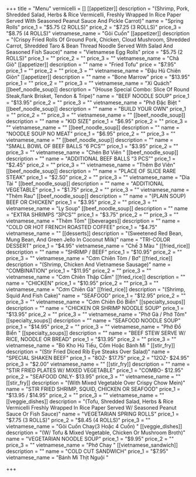 +++
title = "Menu"
vermicelli = []
[[appetizer]]
description = "(Shrimp, Pork, Shredded Salad, Herbs & Rice Vermicelli, Freshly Wrapped In Rice Paper Served With Seasoned Peanut Sauce And Pickle Carrot)"
name = "Spring Rolls"
price_1 = "$5.75 (2 ROLLS)"
price_2 = "$7.25 (3 ROLLS)"
price_3 = "$8.75 (4 ROLLS)"
vietnamese_name = "Gỏi Cuốn"
[[appetizer]]
description = "(Crispy Fried Rolls Of Ground Pork, Chicken, Cloud Mushroom, Shredded Carrot, Shredded Taro & Bean Thread Noodle Served With Salad And Seasoned Fish Sauce)"
name = "Vietnamese Egg Rolls"
price = "$5.75 (2 ROLLS)"
price_1 = ""
price_2 = ""
price_3 = ""
vietnamese_name = "Chả Giò"
[[appetizer]]
description = ""
name = "Fried Tofu"
price = "$7.95"
price_1 = ""
price_2 = ""
price_3 = ""
vietnamese_name = "Đậu Hũ Chiên Giòn"
[[appetizer]]
description = ""
name = "Bone Marrow"
price = "$13.95"
price_1 = ""
price_2 = ""
price_3 = ""
vietnamese_name = "Xí Quách"
[[beef_noodle_soup]]
description = "(House Special Combo: Slice Of Round Steak,ﬂank Brisket, Tendon & Tripe)"
name = "BEEF NOODLE SOUP"
price_1 = "$13.95"
price_2 = ""
price_3 = ""
vietnamese_name = "Phở Đặc Biệt "
[[beef_noodle_soup]]
description = ""
name = "BUILD YOUR OWN"
price_1 = ""
price_2 = ""
price_3 = ""
vietnamese_name = ""
[[beef_noodle_soup]]
description = ""
name = "KID SIZE"
price_1 = "$6.95"
price_2 = ""
price_3 = ""
vietnamese_name = ""
[[beef_noodle_soup]]
description = ""
name = "NOODLE SOUP NO MEAT"
price_1 = "$6.95"
price_2 = ""
price_3 = ""
vietnamese_name = ""
[[beef_noodle_soup]]
description = ""
name = "SMALL BOWL OF BEEF BALLS “6 PCS”"
price_1 = "$3.95"
price_2 = ""
price_3 = ""
vietnamese_name = "Chén Bơ Viên "
[[beef_noodle_soup]]
description = ""
name = "ADDITIONAL BEEF BALLS “3 PCS”"
price_1 = "$2.45"
price_2 = ""
price_3 = ""
vietnamese_name = "Thêm Bơ Viên"
[[beef_noodle_soup]]
description = ""
name = "PLACE OF SLICE RARE STEAK"
price_1 = "$2.50"
price_2 = ""
price_3 = ""
vietnamese_name = "Dia Tài "
[[beef_noodle_soup]]
description = ""
name = "ADDITIONAL VEGETABLE"
price_1 = "$1.75"
price_2 = ""
price_3 = ""
vietnamese_name = "Thêm Rau"
[[beef_noodle_soup]]
description = ""
name = "(PLAIN SOUP) BEEF OR CHICKEN"
price_1 = "$3.95"
price_2 = ""
price_3 = ""
vietnamese_name = "Ly Soup"
[[beef_noodle_soup]]
description = ""
name = "EXTRA SHRIMPS “3PCS”"
price_1 = "$3.75"
price_2 = ""
price_3 = ""
vietnamese_name = "Thêm Tôm"
[[beverages]]
description = ""
name = "COLD OR HOT FRENCH ROASTED COFFEE"
price_1 = "$4.75"
vietnamese_name = ""
[[desserts]]
description = "(Sweetened Red Bean, Mung Bean, And Green Jello In Coconut Milk)"
name = "TRI-COLOR DESSERT"
price_1 = "$4.95"
vietnamese_name = "Chế 3 Màu   "
[[fried_rice]]
description = ""
name = "SHRIMP / BEEF"
price_1 = "$10.95"
price_2 = ""
price_3 = ""
vietnamese_name = "Cơm Chiên Tôm / Bơ"
[[fried_rice]]
description = "(Shrimp, Chicken And Vietnamese Sausage)"
name = "COMBINATION"
price_1 = "$11.95"
price_2 = ""
price_3 = ""
vietnamese_name = "Cơm Chiên Thập Cẩm"
[[fried_rice]]
description = ""
name = "CHICKEN"
price_1 = "$10.95"
price_2 = ""
price_3 = ""
vietnamese_name = "Cơm Chiên Gà"
[[fried_rice]]
description = "(Shrimp, Squid And Fish Cake)"
name = "SEAFOOD"
price_1 = "$12.95"
price_2 = ""
price_3 = ""
vietnamese_name = "Cơm Chiên Đó Biến"
[[specialty_soups]]
description = ""
name = "CHICKEN OR SHRIMP NOODLE SOUP"
price_1 = "$13.95"
price_2 = ""
price_3 = ""
vietnamese_name = "Phở Gà / Phở Tôm"
[[specialty_soups]]
description = ""
name = "SEAFOOD NOODLE SOUP"
price_1 = "$14.95"
price_2 = ""
price_3 = ""
vietnamese_name = "Phở Đồ Biển "
[[specialty_soups]]
description = ""
name = "BEEF STEW SERVE W/ RICE, NOODLE OR BREAD"
price_1 = "$13.95"
price_2 = ""
price_3 = ""
vietnamese_name = "Bò Kho Hủ Tiếu, Cốm Hoặc Bánh Mì "
[[stir_fry]]
description = "(Stir Fried Diced Rib Eye Steaks Over Salad)"
name = "SPECIAL SHAKEN BEEF"
price_1 = "8OZ- $17.75"
price_2 = "12OZ- $24.95"
price_3 = "$2.00"
vietnamese_name = ""
[[stir_fry]]
description = ""
name = "STIR FRIED PLATES W/ MIXED VEGETABLE"
price_1 = "COMBO- $12.95"
price_2 = "SEAFOOD ONLY- $13.95"
price_3 = ""
vietnamese_name = ""
[[stir_fry]]
description = "(With Mixed Vegetable Over Crispy Chow Mein)"
name = "STIR FRIED SHRIMP, SQUID, CHICKEN OR SEAFOOD"
price_1 = "$13.95 / $14.95"
price_2 = ""
price_3 = ""
vietnamese_name = ""
[[veggie_dishes]]
description = "(Tofu, Shredded Salad, Herbs & Rice Vermicelli Freshly Wrapped In Rice Paper Served W/ Seasoned Peanut Sauce Or Fish Sauce)"
name = "VEGETARIAN SPRING ROLLS"
price_1 = "$7.75 (3 ROLLS)"
price_2 = "$8.45 (4 ROLLS)"
price_3 = ""
vietnamese_name = "Gỏi Cuốn Chay(3 Hoặc 4 Cuốn)   "
[[veggie_dishes]]
description = "(W/ Tofu & Mixed Vegetable, Chicken Or Mushroom Broth)"
name = "VEGETARIAN NOODLE SOUP"
price_1 = "$9.95"
price_2 = ""
price_3 = ""
vietnamese_name = "Phở Chay   "
[[vietnamese_sandwich]]
description = ""
name = "COLD CUT SANDWICH"
price_1 = "$7.95"
vietnamese_name = "Bánh Mì Thịt Nguội   "

+++
